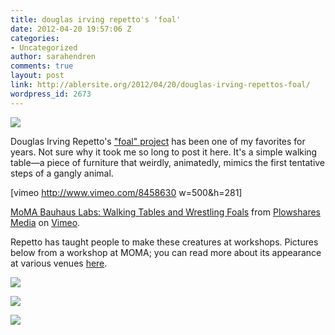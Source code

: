 ```yaml
---
title: douglas irving repetto's 'foal'
date: 2012-04-20 19:57:06 Z
categories:
- Uncategorized
author: sarahendren
comments: true
layout: post
link: http://ablersite.org/2012/04/20/douglas-irving-repettos-foal/
wordpress_id: 2673
---
```


[![](http://ablersite.files.wordpress.com/2012/04/foal_still.jpg)](http://ablersite.files.wordpress.com/2012/04/foal_still.jpg)

Douglas Irving Repetto's ["foal" project](http://music.columbia.edu/~douglas/portfolio/foal/) has been one of my favorites for years. Not sure why it took me so long to post it here. It's a simple walking table—a piece of furniture that weirdly, animatedly, mimics the first tentative steps of a gangly animal.

[vimeo http://www.vimeo.com/8458630 w=500&h=281]

[MoMA Bauhaus Labs: Walking Tables and Wrestling Foals](http://vimeo.com/8458630) from [Plowshares Media](http://vimeo.com/plowshares) on [Vimeo](http://vimeo.com).

Repetto has taught people to make these creatures at workshops. Pictures below from a workshop at MOMA; you can read more about its appearance at various venues [here](http://music.columbia.edu/~douglas/portfolio/foal/).

[![](http://ablersite.files.wordpress.com/2012/04/img_6571.jpg)](http://ablersite.files.wordpress.com/2012/04/img_6571.jpg)

[![](http://ablersite.files.wordpress.com/2012/04/img_6574.jpg)](http://ablersite.files.wordpress.com/2012/04/img_6574.jpg)

[![](http://ablersite.files.wordpress.com/2012/04/img_6576.jpg)](http://ablersite.files.wordpress.com/2012/04/img_6576.jpg)
